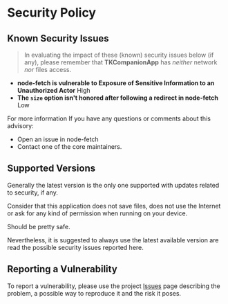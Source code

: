<!--
© 2022 Marco Bresciani

Copying and distribution of this file, with or without modification,
are permitted in any medium without royalty provided the copyright
notice and this notice are preserved.
This file is offered as-is, without any warranty.

SPDX-FileCopyrightText: 2022 Marco Bresciani

SPDX-License-Identifier: FSFAP
-->
# Security Policy

## Known Security Issues
> In evaluating the impact of these (known) security issues below (if
> any), please remember that **TKCompanionApp** has _neither_ network
> _nor_ files access.

* **node-fetch is vulnerable to Exposure of Sensitive Information to an
  Unauthorized Actor** High
* **The `size` option isn't honored after following a redirect in
  node-fetch** Low

For more information
If you have any questions or comments about this advisory:
* Open an issue in node-fetch
* Contact one of the core maintainers.

## Supported Versions
Generally the latest version is the only one supported with updates
related to security, if any.

Consider that this application does not save files, does not use the
Internet or ask for any kind of permission when running on your device.

Should be pretty safe.

Nevertheless, it is suggested to always use the latest available version
are read the possible security issues reported here.

## Reporting a Vulnerability
To report a vulnerability, please use the project
[Issues](https://github.com/marcoXbresciani/TKCompanionApp/issues) page
describing the problem, a possible way to reproduce it and the risk it
poses.
